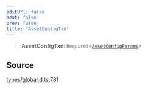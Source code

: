 ```yaml
---
editUrl: false
next: false
prev: false
title: "AssetConfigTxn"
---
```


> **AssetConfigTxn**: `Required`\<[`AssetConfigParams`](../interfaces/AssetConfigParams.md)\>

## Source

[types/global.d.ts:781](https://github.com/algorandfoundation/tealscript/blob/18ba30a9/types/global.d.ts#L781)

